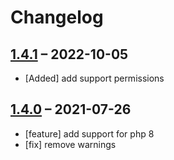 # Changelog

## [1.4.1](https://github.com/pdir/contao-theme-helper-bundle/tree/1.4.1) – 2022-10-05

- [Added] add support permissions

## [1.4.0](https://github.com/pdir/contao-theme-helper-bundle/tree/1.4.0) – 2021-07-26

- [feature] add support for php 8
- [fix] remove warnings
